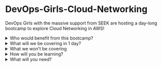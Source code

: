 # DevOps-Girls-Cloud-Networking

DevOps Girls with the massive support from SEEK are hosting a day-long bootcamp to explore Cloud Networking in AWS!

<details><summary>Who would benefit from this bootcamp?</summary><p>

- People in tech using AWS who want to understand more about how apps are architected at the network level
- Anyone planning to sit an associate level AWS exam who'd like more understanding of VPCs, subnets, route tables etc
- Aspiring cloud architects who are looking for a basic introduction
</p></details>

<details><summary>What will we be covering in 1 day?</summary><p>

- High level introduction of cloud networking
- Introduction to AWS resources such as VPCs, subnets, internet gateways, route tables etc
- Creating/configuring AWS resources via the console for hosting a basic web app with a database
- Introduction and practicing the art of whiteboarding cloud architecture
- Wrap up/Rehash
</p></details>

<details><summary>What we won't be covering</summary><p>

- This will not be covering AWS cloud 101 topics, see our previous bootcamp content for this
- This will not be teaching you programming languages - code will be provided where needed
</p></details>

<details><summary>How will you be learning?</summary><p>

The day will be a mix of theoretical, hands-on, collaboration, whiteboarding and solo work.
</p></details>

<details><summary>What will you need?</summary><p>


- A laptop
- Access to an AWS account with Admin Privileges (Required before the bootcamp, we will not be covering this, but we can help you via slack if you get stuck - Instructions on this HERE)
</p></details>
